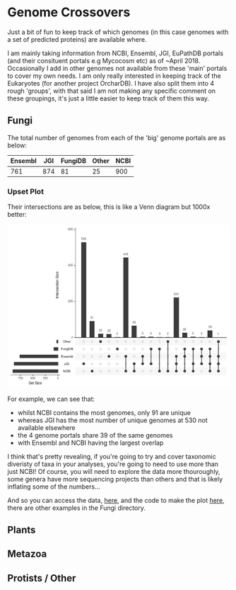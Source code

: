 # Genome Crossovers

Just a bit of fun to keep track of which genomes (in this case genomes with a set of predicted proteins) are available where.

I am mainly taking information from NCBI, Ensembl, JGI, EuPathDB portals (and their consituent portals e.g Mycocosm etc) as of ~April 2018. Occasionally I add in other genomes not available from these 'main' portals to cover my own needs.
I am only really interested in keeping track of the Eukaryotes (for another project OrcharDB). I have also split them into 4 rough 'groups', with that said I am not making any specific comment on these groupings, it's just a little easier to keep track of them this way.

## Fungi
The total number of genomes from each of the 'big' genome portals are as below:

Ensembl|JGI|FungiDB|Other|NCBI
-------|---|-------|-----|----
761|874|81|25|900

### Upset Plot
Their intersections are as below, this is like a Venn diagram but 1000x better:

![](https://github.com/guyleonard/genome_crossovers/raw/master/fungi/fungi_jgi_ensembl_other_ncbi.png)

For example, we can see that:

 * whilst NCBI contains the most genomes, only 91 are unique
 * whereas JGI has the most number of unique genomes at 530 not available elsewhere
 * the 4 genome portals share 39 of the same genomes
 * with Ensembl and NCBI having the largest overlap

I think that's pretty revealing, if you're going to try and cover taxonomic diveristy of taxa in your analyses, you're going to need to use more than just NCBI! Of course, you will need to explore the data more thouroughly, some genera have more sequencing projects than others and that is likely inflating some of the numbers...

And so you can access the data, [here](https://github.com/guyleonard/genome_crossovers/blob/master/fungi/fungi_all.csv), and the code to make the plot [here](https://github.com/guyleonard/genome_crossovers/blob/master/fungi/fungi_plot.R), there are other examples in the Fungi directory.

## Plants

## Metazoa

## Protists / Other
